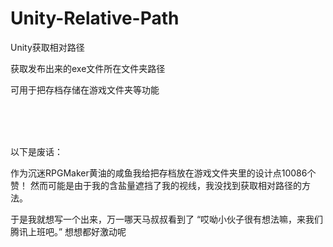 # Unity-Relative-Path
Unity获取相对路径

获取发布出来的exe文件所在文件夹路径

可用于把存档存储在游戏文件夹等功能

</br></br></br>

以下是废话：

作为沉迷RPGMaker黄油的咸鱼我给把存档放在游戏文件夹里的设计点10086个赞！
然而可能是由于我的含盐量遮挡了我的视线，我没找到获取相对路径的方法。

于是我就想写一个出来，万一哪天马叔叔看到了 “哎呦小伙子很有想法嘛，来我们腾讯上班吧。” 想想都好激动呢
